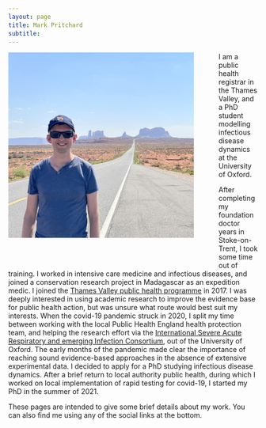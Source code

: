 ```yaml
---
layout: page
title: Mark Pritchard
subtitle: 
---
```


<img style="float: left; padding: 0px 50px 50px 0px;" width="375" height="375" src="https://github.com/markgpritchard/markgpritchard.github.io/blob/master/assets/img/IMG_0598.jpg?raw=true" alt="Mark Pritchard, photographed in southern Utah near Monument Valley"/>

I am a public health registrar in the Thames Valley, and a PhD student modelling infectious disease dynamics at the University of Oxford. 

After completing my foundation doctor years in Stoke-on-Trent, I took some time out of training. I worked in intensive care medicine and infectious diseases, and joined a conservation research project in Madagascar as an expedition medic. I joined the [Thames Valley public health programme](https://www.oxsph.org/) in 2017. I was deeply interested in using academic research to improve the evidence base for public health action, but was unsure what route would best suit my interests. When the covid-19 pandemic struck in 2020, I split my time between working with the local Public Health England health protection team, and helping the research effort via the [International Severe Acute Respiratory and emerging Infection Consortium](https://isaric.org/), out of the University of Oxford. The early months of the pandemic made clear the importance of reaching sound evidence-based approaches in the absence of extensive experimental data. I decided to apply for a PhD studying infectious disease dynamics. After a brief return to local authority public health, during which I worked on local implementation of rapid testing for covid-19, I started my PhD in the summer of 2021.

These pages are intended to give some brief details about my work. You can also find me using any of the social links at the bottom. 